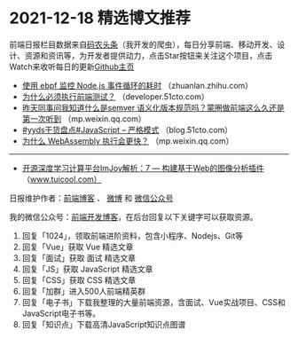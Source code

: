# 2021-12-18 精选博文推荐

前端日报栏目数据来自[码农头条](https://toutiao.qdkfweb.cn/)（我开发的爬虫），每日分享前端、移动开发、设计、资源和资讯等，为开发者提供动力，点击Star按钮来关注这个项目，点击Watch来收听每日的更新[Github主页](https://github.com/kujian/frontendDaily)
* [使用 ebpf 监控 Node.js 事件循环的耗时](https://zhuanlan.zhihu.com/p/446843062) （zhuanlan.zhihu.com）
* [为什么必须执行前端测试？](https://developer.51cto.com/art/202112/695799.htm) （developer.51cto.com）
* [昨天同事问我知道什么是semver 语义化版本规范吗？蒙圈做前端这么久还是第一次听到](https://mp.weixin.qq.com/s?__biz=MzU5NDM5MDg1Mw==&mid=2247493857&idx=1&sn=5c94e5f3bc11611380fc6b3ecc946ba2) （mp.weixin.qq.com）
* [#yyds干货盘点#JavaScript &#8211; 严格模式](https://blog.51cto.com/u_7669561/4810460) （blog.51cto.com）
* [为什么 WebAssembly 执行会更快？](https://mp.weixin.qq.com/s?__biz=MzI2MjcxNTQ0Nw==&mid=2247497444&idx=1&sn=b4b9afbdb1bb5bf298a6b8a1109c0411) （mp.weixin.qq.com）

***
* [开源深度学习计算平台ImJoy解析：7 &#8212; 构建基于Web的图像分析插件](http://www.tuicool.com/articles/hit/Y3uYZzM) （www.tuicool.com）

日报维护作者：[前端博客](https://qdkfweb.cn/) 、 [微博](http://weibo.com/kujian) 和 [微信公众号](https://open.weixin.qq.com/qr/code?username=caibaojian_com)

我的微信公众号：[前端开发博客](https://open.weixin.qq.com/qr/code?username=caibaojian_com)，在后台回复以下关键字可以获取资源。

1. 回复「1024」，领取前端进阶资料，包含小程序、Nodejs、Git等
2. 回复「Vue」获取 Vue 精选文章
3. 回复「面试」获取 面试 精选文章
4. 回复「JS」获取 JavaScript 精选文章
5. 回复「CSS」获取 CSS 精选文章
6. 回复「加群」进入500人前端精英群
7. 回复「电子书」下载我整理的大量前端资源，含面试、Vue实战项目、CSS和JavaScript电子书等。
8. 回复「知识点」下载高清JavaScript知识点图谱